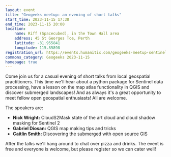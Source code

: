 ```yaml
---
layout: event
title: "Geogeeks meetup: an evening of short talks"
start_time: 2023-11-15 17:30
end_time: 2023-11-15 20:00
location:
    name: Riff (Spacecubed), in the Town Hall area
    address: 45 St Georges Tce, Perth
    latitude: -31.955841
    longitude: 115.85898
registration_url: https://events.humanitix.com/geogeeks-meetup-sentinel-processing-qgis-map-atlas-tips-and-more
commons_category: Geogeeks 2023-11-15
homepage: true
---
```


Come join us for a casual evening of short talks from local geospatial practitioners. This time we'll hear about a python package for Sentinel data processing, have a lesson on the map atlas functionality in QGIS and discover submerged landscapes! And as always it's a great opportunity to meet fellow open geospatial enthusiasts! All are welcome.

The speakers are:

* **Nick Wright:** CloudS2Mask state of the art cloud and cloud shadow masking for Sentinel 2
* **Gabriel Diosan:** QGIS map making tips and tricks
* **Caitlin Smith:** Discovering the submerged with open source GIS


After the talks we'll hang around to chat over pizza and drinks. The event is free and everyone is welcome, but please register so we can cater well!


